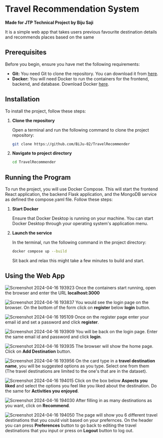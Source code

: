 # Travel Recommendation System
**Made for JTP Technical Project by Biju Saji**

It is a simple web app that takes users previous favourite destination details and recommends places based on the same

## Prerequisites

Before you begin, ensure you have met the following requirements:
- **Git:** You need Git to clone the repository. You can download it from [here](https://git-scm.com/downloads).
- **Docker:** You will need Docker to run the containers for the frontend, backend, and database. Download Docker [here](https://docs.docker.com/engine/install/).

## Installation

To install the project, follow these steps:

1. **Clone the repository**

   Open a terminal and run the following command to clone the project repository:

   ```bash
   git clone https://github.com/BiJu-02/TravelRecommender
   ```

2. **Navigate to project directory**

    ```bash
    cd TravelRecommender
    ```


## Running the Program

To run the project, you will use Docker Compose. This will start the frontend React application, the backend Flask application, and the MongoDB service as defined the compose.yaml file. Follow these steps:

1. **Start Docker**

    Ensure that Docker Desktop is running on your machine. You can start Docker Desktop through your operating system's application menu.

2. **Launch the service**

    In the terminal, run the following command in the project directory:

    ```bash
    docker compose up --build
    ```
    Sit back and relax this might take a few minutes to build and start.

## Using the Web App


![Screenshot 2024-04-16 193923](https://github.com/BiJu-02/TravelRecommender/assets/67651024/830fa900-a4f4-4476-9497-be52cf50fa97)
    Once the containers start running, open the browser and enter the URL **localhost:3000**

![Screenshot 2024-04-16 193837](https://github.com/BiJu-02/TravelRecommender/assets/67651024/755a1143-d9b0-4103-85ad-00777c37cd49)
    You would see the login page on the browser. On the bottom of the form click on **register** below **login** button.
    
![Screenshot 2024-04-16 195109](https://github.com/BiJu-02/TravelRecommender/assets/67651024/a19cb485-2b79-43f8-b855-d22f84ab3caf)
    Once on the register page enter your email id and set a password and click **register**.
    
![Screenshot 2024-04-16 193909](https://github.com/BiJu-02/TravelRecommender/assets/67651024/f6a5eb19-202d-4424-ba00-19561bab71f7)
    You will be back on the login page. Enter the same email id and password and click **login**.

![Screenshot 2024-04-16 193935](https://github.com/BiJu-02/TravelRecommender/assets/67651024/af89f180-77cf-4661-86c8-8f0ac95ededb)
    The browser will show the home page. Click on **Add Destination** button.
    
![Screenshot 2024-04-16 193956](https://github.com/BiJu-02/TravelRecommender/assets/67651024/f69cb428-7ec7-4b04-a194-630a3ab1298c)
    On the card type in a **travel destination name**, you will be suggested options as you type. Select one from them (The travel destinations are limited to the one's that are in the dataset).

![Screenshot 2024-04-16 194015](https://github.com/BiJu-02/TravelRecommender/assets/67651024/1e4414e3-48a0-4eb7-86d2-215048e50822)
    Click on the box below **Aspects you liked** and select the options you feel like you liked about the destination. Do the same for **Activities you enjoyed**.
    
![Screenshot 2024-04-16 194030](https://github.com/BiJu-02/TravelRecommender/assets/67651024/98be7f12-9016-4f3f-adaa-a67b5d99c65c)
    After filling in as many destinations as you want, click on **Recommend**.

![Screenshot 2024-04-16 194050](https://github.com/BiJu-02/TravelRecommender/assets/67651024/b36cc93d-fdc6-498d-8eb1-e802210536b5)
The page will show you 6 different travel destinations that you could visit based on your prefernces. On the header you can press **Preferences** button to go back to editing the travel destinations that you input or press on **Logout** button to log out.


